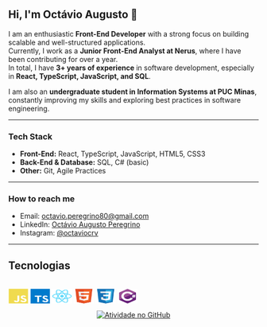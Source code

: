 ## Hi, I'm Octávio Augusto 👋  

I am an enthusiastic **Front-End Developer** with a strong focus on building scalable and well-structured applications.  
Currently, I work as a **Junior Front-End Analyst at Nerus**, where I have been contributing for over a year.  
In total, I have **3+ years of experience** in software development, especially in **React, TypeScript, JavaScript, and SQL**.  

I am also an **undergraduate student in Information Systems at PUC Minas**, constantly improving my skills and exploring best practices in software engineering.  

---

### Tech Stack
- **Front-End:** React, TypeScript, JavaScript, HTML5, CSS3  
- **Back-End & Database:** SQL, C# (basic)  
- **Other:** Git, Agile Practices  

---

### How to reach me
- Email: [octavio.peregrino80@gmail.com](mailto:octavio.peregrino80@gmail.com)  
- LinkedIn: [Octávio Augusto Peregrino](https://www.linkedin.com/in/octávio-augusto-peregrino-492261192/)  
- Instagram: [@octaviocrv](https://instagram.com/octaviocrv)  

---

## Tecnologias

<div style="display: inline_block"><br>
  <img align="center" alt="JavaScript" height="30" width="40" src="https://raw.githubusercontent.com/devicons/devicon/master/icons/javascript/javascript-plain.svg">
  <img align="center" alt="TypeScript" height="30" width="40" src="https://raw.githubusercontent.com/devicons/devicon/master/icons/typescript/typescript-plain.svg">
  <img align="center" alt="React" height="30" width="40" src="https://raw.githubusercontent.com/devicons/devicon/master/icons/react/react-original.svg">
  <img align="center" alt="HTML" height="30" width="40" src="https://raw.githubusercontent.com/devicons/devicon/master/icons/html5/html5-original.svg">
  <img align="center" alt="CSS" height="30" width="40" src="https://raw.githubusercontent.com/devicons/devicon/master/icons/css3/css3-original.svg">
  <img align="center" alt="CSharp" height="30" width="40" src="https://raw.githubusercontent.com/devicons/devicon/master/icons/csharp/csharp-original.svg">
</div>

<div align="center">

[![Atividade no GitHub](https://github-readme-activity-graph.vercel.app/graph?username=octaviocrv&bg_color=000000&color=00bfff&line=0011ff&point=00ccff&area=true&hide_border=true)](https://github.com/ashutosh00710/github-readme-activity-graph)

</div>
